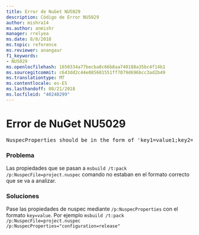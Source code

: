 ```yaml
---
title: Error de NuGet NU5029
description: Código de Error NU5029
author: mishra14
ms.author: anmishr
manager: rrelyea
ms.date: 8/8/2018
ms.topic: reference
ms.reviewer: anangaur
f1_keywords:
- NU5029
ms.openlocfilehash: 1650334a77becba8c66b8aa740188a35bc4f14b1
ms.sourcegitcommit: c643dd2c44e085601551ff7079d696bcc3ad2b49
ms.translationtype: MT
ms.contentlocale: es-ES
ms.lasthandoff: 08/21/2018
ms.locfileid: "40248299"
---
```

# <a name="nuget-error-nu5029"></a>Error de NuGet NU5029
<pre>NuspecProperties should be in the form of 'key1=value1;key2=value2'.</pre>

### <a name="issue"></a>Problema

Las propiedades que se pasan a `msbuild /t:pack /p:NuspecFile=project.nuspec` comando no estaban en el formato correcto que se va a analizar.


### <a name="solution"></a>Soluciones

Pase las propiedades de nuspec mediante `/p:NuspecProperties` con el formato `key=value`. Por ejemplo `msbuild /t:pack /p:NuspecFile=project.nuspec /p:NuspecProperties="configuration=release"`

